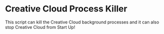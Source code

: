 # Creative Cloud Process Killer
This script can kill the Creative Cloud background processes and it can also stop Creative Cloud from Start Up!
